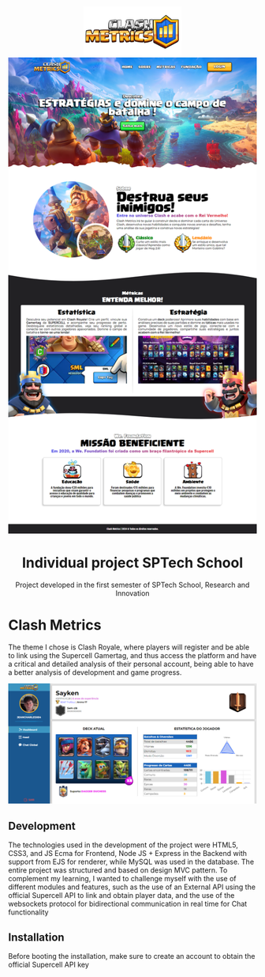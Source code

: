 <div align="center">
    <img src="/public/assets/icon/full-logo.png" height="100px">
   <img src="/screenshots/full-ss.png">
    <h1> Individual project SPTech School </h1>
  <p>Project developed in the first semester of SPTech School, Research and Innovation</p>
</div>

# Clash Metrics

The theme I chose is Clash Royale, where players will register and be able to link using the Supercell Gamertag, and thus access the platform and have a critical and detailed analysis of their personal account, being able to have a better analysis of development and game progress.

<div align="center">
   <img src="/screenshots/dashboard-ss.png">
</div>


## Development
The technologies used in the development of the project were HTML5, CSS3, and JS Ecma for Frontend, Node JS + Express in the Backend with support from EJS for renderer, while MySQL was used in the database. The entire project was structured and based on design MVC pattern.
To complement my learning, I wanted to challenge myself with the use of different modules and features, such as the use of an External API using the official Supercell API to link and obtain player data, and the use of the websockets protocol for bidirectional communication in real time for Chat functionality

## Installation
Before booting the installation, make sure to create an account to obtain the official Supercell API key
